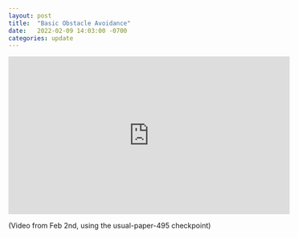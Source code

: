 ```yaml
---
layout: post
title:  "Basic Obstacle Avoidance"
date:   2022-02-09 14:03:00 -0700
categories: update
---
```


<iframe width="560" height="315" src="https://www.youtube.com/embed/U3l0QFgbJzU" title="YouTube video player" frameborder="0" allow="accelerometer; autoplay; clipboard-write; encrypted-media; gyroscope; picture-in-picture" allowfullscreen></iframe>



(Video from Feb 2nd, using the usual-paper-495 checkpoint)